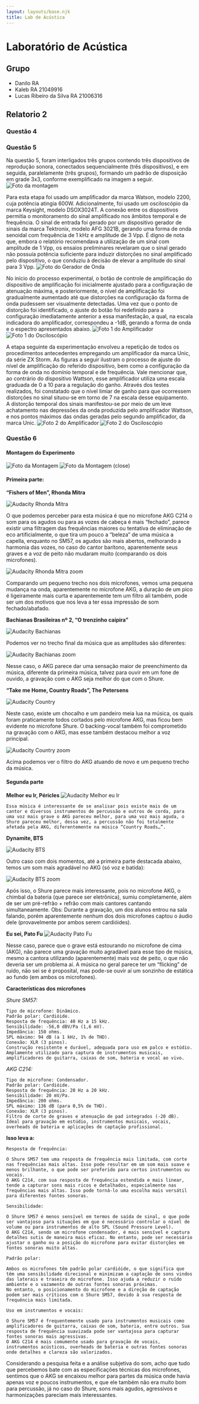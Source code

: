 ```yaml
---
layout: layouts/base.njk
title: Lab de Acústica
---
```


# Laboratório de Acústica

## Grupo

- Danilo RA
- Kaleb RA 21049916
- Lucas Ribeiro da Silva RA 21006316

## Relatorio 2

### Questão 4

### Questão 5
Na questão 5, foram interligados três grupos contendo três dispositivos de reprodução sonora, conectados sequencialmente (três dispositivos), e em seguida, paralelamente (três grupos), formando um padrão de disposição em grade 3x3, conforme exemplificado na imagem a seguir.
![Foto da montagem](./fotos/Conjunto2/configuracao.jpg)

Para esta etapa foi usado um amplificador da marca Watson, modelo 2200, cuja potência atingia 600W. Adicionalmente, foi usado um osciloscópio da marca Keysight, modelo DSOX3024T. A conexão entre os dispositivos permitia o monitoramento do sinal amplificado nos âmbitos temporal e de frequência. 
O sinal de entrada foi gerado por um dispositivo gerador de sinais da marca Tektronix, modelo AFG 3021B, gerando uma forma de onda senoidal com frequência de 1 kHz e amplitude de 3 Vpp. É digno de nota que, embora o relatório recomendava a utilização de um sinal com amplitude de 1 Vpp, os ensaios preliminares revelaram que o sinal gerado não possuía potência suficiente para induzir distorções no sinal amplificado pelo dispositivo, o que conduziu à decisão de elevar a amplitude do sinal para 3 Vpp.
![Foto do Gerador de Onda](./fotos/Conjunto2/GeradorSinais.jpg)

No início do processo experimental, o botão de controle de amplificação do dispositivo de amplificação foi inicialmente ajustado para a configuração de atenuação máxima, e posteriormente, o nível de amplificação foi gradualmente aumentado até que distorções na configuração da forma de onda pudessem ser visualmente detectadas. Uma vez que o ponto de distorção foi identificado, o ajuste do botão foi redefinido para a configuração imediatamente anterior a essa manifestação, a qual, na escala indicadora do amplificador, correspondeu a -1dB, gerando a forma de onda e o espectro apresentados abaixo.
![Foto 1 do Amplificador](./fotos/Conjunto2/Amp1.jpg) ![Foto 1 do Osciloscópio](./fotos/Conjunto2/osciloscopio1.png)

A etapa seguinte da experimentação envolveu a repetição de todos os procedimentos antecedentes empregando um amplificador da marca Unic, da série ZX Storm. As figuras a seguir ilustram o processo de ajuste do nível de amplificação do referido dispositivo, bem como a configuração da forma de onda no domínio temporal e de frequência. Vale mencionar que, ao contrário do dispositivo Wattson, esse amplificador utiliza uma escala graduada de 0 a 10 para a regulação do ganho. Através dos testes realizados, foi constatado que o nível limiar de ganho para que ocorressem distorções no sinal situou-se em torno de 7 na escala desse equipamento. A distorção temporal dos sinais manifestou-se por meio de um leve achatamento nas depressões da onda produzida pelo amplificador Wattson, e nos pontos máximos das ondas geradas pelo segundo amplificador, da marca Unic.
![Foto 2 do Amplificador](./fotos/Conjunto2/Amp2.jpg) ![Foto 2 do Osciloscópio](./fotos/Conjunto2/osciloscopio2.png)

### Questão 6

#### Montagem do Experimento

![Foto da Montagem](./fotos/foto-montagem6.png)
![Foto da Montagem (close)](./fotos/foto-montagem6-1.png)


#### Primeira parte:

**“Fishers of Men”, Rhonda Mitra**

![Audacity Rhonda Mitra](./fotos/rhonda-mitra.png)


O que podemos perceber para esta música é que no microfone AKG C214 o som para os agudos ou para as vozes de cabeça é mais “fechado”, parece existir uma filtragem das frequências maiores ou tentativa de eliminação de eco artificialmente, o que tira um pouco a “beleza” de uma música a capella, enquanto no SM57, os agudos são mais abertos, melhorando a harmonia das vozes, no caso do cantor barítono, aparentemente seus graves e a voz de peito não mudaram muito (comparando os dois microfones).

![Audacity Rhonda Mitra zoom](./fotos/rhonda-mitra2.png)

Comparando um pequeno trecho nos dois microfones, vemos uma pequena mudança na onda, aparentemente no microfone AKG, a duração de um pico é ligeiramente mais curta e aparentemente tem um filtro ali também, pode ser um dos motivos que nos leva a ter essa impressão de som fechado/abafado.


**Bachianas Brasileiras nº 2, “O trenzinho caipira”**

![Audacity Bachianas](./fotos/bachiana.png)


Podemos ver no trecho final da música que as amplitudes são diferentes:

![Audacity Bachianas zoom](./fotos/bachiana2.png)


Nesse caso, o AKG parece dar uma sensação maior de preenchimento da música, diferente da primeira música, talvez para ouvir em um fone de ouvido, a gravação com o AKG seja melhor do que com o Shure.

**“Take me Home, Country Roads”, The Petersens**

![Audacity Country](./fotos/country.png)

Neste caso, existe um chocalho e um pandeiro meia lua na música, os quais foram praticamente todos cortados pelo microfone AKG, mas ficou bem evidente no microfone Shure. O backing-vocal também foi comprometido na gravação com o AKG, mas esse também destacou melhor a voz principal.

![Audacity Country zoom](./fotos/country2.png)

Acima podemos ver o filtro do AKG atuando de novo e um pequeno trecho da música.


#### Segunda parte

**Melhor eu Ir, Péricles**
    ![Audacity Melhor eu Ir](./fotos/pericles.png)


    Essa música é interessante de se analisar pois existe mais de um cantor e diversos instrumentos de percussão e outros de corda, para uma voz mais grave o AKG pareceu melhor, para uma voz mais aguda, o Shure pareceu melhor, dessa vez, a percussão não foi totalmente afetada pela AKG, diferentemente na música “Country Roads…”.

**Dynamite, BTS**

![Audacity BTS](./fotos/bts.png)

Outro caso com dois momentos, até a primeira parte destacada abaixo, temos um som mais agradável no AKG (só voz e batida):

![Audacity BTS zoom](./fotos/bts2.png)


Após isso, o Shure parece mais interessante, pois no microfone AKG, o chimbal da bateria (que parece ser eletrônica), sumiu completamente, além de ser um pré-refrão + refrão com mais cantores cantando simultaneamente. 
Obs: Durante a gravação, um dos alunos entrou na sala falando, porém aparentemente nenhum dos dois microfones captou o áudio dele (provavelmente por ambos serem cardióides).


**Eu sei, Pato Fu**
![Audacity Pato Fu](./fotos/patofu.png)


Nesse caso, parece que o grave está estourando no microfone de cima (AKG), não parece uma gravação muito agradável para esse tipo de música, mesmo a cantora utilizando (aparentemente) mais voz de peito, o que não deveria ser um problema aí. A música no geral parece ter um “flicking” de ruído, não sei se é proposital, mas pode-se ouvir aí um sonzinho de estática ao fundo (em ambos os microfones).

 **Características dos microfones**

_Shure SM57:_

	Tipo de microfone: Dinâmico.
	Padrão polar: Cardióide.
	Resposta de frequência: 40 Hz a 15 kHz.
	Sensibilidade: -56,0 dBV/Pa (1,6 mV).
	Impedância: 150 ohms.
	SPL máximo: 94 dB (a 1 kHz, 1% de THD).
	Conexão: XLR (3 pinos).
	Construção resistente e durável, adequada para uso em palco e estúdio.
	Amplamente utilizado para captura de instrumentos musicais, amplificadores de guitarra, caixas de som, bateria e vocal ao vivo.

_AKG C214:_

	Tipo de microfone: Condensador.
	Padrão polar: Cardióide.
	Resposta de frequência: 20 Hz a 20 kHz.
	Sensibilidade: 20 mV/Pa.
	Impedância: 200 ohms.
	SPL máximo: 136 dB (para 0,5% de THD).
	Conexão: XLR (3 pinos).
	Filtro de corte de graves e atenuação de pad integrados (-20 dB).
	Ideal para gravação em estúdio, instrumentos musicais, vocais, overheads de bateria e aplicações de captação profissional.

__Isso leva a:__

	Resposta de frequência:

	O Shure SM57 tem uma resposta de frequência mais limitada, com corte nas frequências mais altas. Isso pode resultar em um som mais suave e menos brilhante, o que pode ser preferido para certos instrumentos ou vocais.
	O AKG C214, com sua resposta de frequência estendida e mais linear, tende a capturar sons mais ricos e detalhados, especialmente nas frequências mais altas. Isso pode torná-lo uma escolha mais versátil para diferentes fontes sonoras.

	Sensibilidade:

	O Shure SM57 é menos sensível em termos de saída de sinal, o que pode ser vantajoso para situações em que é necessário controlar o nível de volume ou para instrumentos de alto SPL (Sound Pressure Level).
	O AKG C214, sendo um microfone condensador, é mais sensível e captura detalhes sutis de maneira mais eficaz. No entanto, pode ser necessário ajustar o ganho ou a posição do microfone para evitar distorções em fontes sonoras muito altas.

	Padrão polar:

	Ambos os microfones têm padrão polar cardióide, o que significa que têm uma sensibilidade direcional e minimizam a captação de sons vindos das laterais e traseira do microfone. Isso ajuda a reduzir o ruído ambiente e o vazamento de outras fontes sonoras próximas.
	No entanto, o posicionamento do microfone e a direção de captação podem ser mais críticos com o Shure SM57, devido à sua resposta de frequência mais limitada.

    Uso em instrumentos e vocais:

	O Shure SM57 é frequentemente usado para instrumentos musicais como amplificadores de guitarra, caixas de som, bateria, entre outros. Sua resposta de frequência suavizada pode ser vantajosa para capturar fontes sonoras mais agressivas.
	O AKG C214 é mais comumente usado para gravação de vocais, instrumentos acústicos, overheads de bateria e outras fontes sonoras onde detalhes e clareza são valorizados.


Considerando a pesquisa feita e a análise subjetiva do som, acho que tudo que percebemos bate com as especificações técnicas dos microfones, sentimos que o AKG se encaixou melhor para partes da música onde havia apenas voz e poucos instrumentos, e que ele também não era muito bom para percussão, já no caso do Shure, sons mais agudos, agressivos e harmonizações pareciam mais interessantes. 
